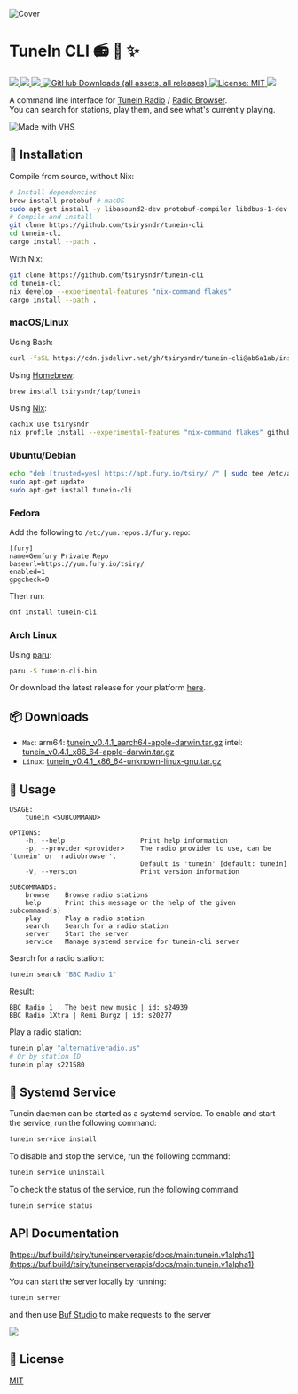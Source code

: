 
![Cover](./.github/assets/preview.png)

# TuneIn CLI 📻 🎵 ✨

<p>
  <a href="https://flakehub.com/flake/tsirysndr/tunein-cli" target="_blank">
    <img src="https://img.shields.io/endpoint?url=https://flakehub.com/f/tsirysndr/tunein-cli/badge" />
  </a>
  <a href="https://crates.io/crates/tunein-cli" target="_blank">
    <img src="https://img.shields.io/crates/v/tunein-cli.svg" />
  </a>
  <a href="https://crates.io/crates/tunein-cli" target="_blank">
    <img src="https://img.shields.io/crates/dr/tunein-cli" />
  </a>
  <a href="#">
    <img alt="GitHub Downloads (all assets, all releases)" src="https://img.shields.io/github/downloads/tsirysndr/tunein-cli/total" />
  </a>
  <a href="LICENSE" target="./LICENSE">
    <img alt="License: MIT" src="https://img.shields.io/badge/License-MIT-blue.svg" />
  </a>
  <a href="https://github.com/tsirysndr/tunein-cli/actions/workflows/ci.yml">
    <img src="https://github.com/tsirysndr/tunein-cli/actions/workflows/ci.yml/badge.svg" />
  </a>
</p>

A command line interface for [TuneIn Radio](https://tunein.com) / [Radio Browser](https://www.radio-browser.info/).<br />
You can search for stations, play them, and see what's currently playing.

![Made with VHS](https://vhs.charm.sh/vhs-4UhZFFRvVAuaZnapZUlp6R.gif)

## 🚚 Installation

Compile from source, without Nix:

```bash
# Install dependencies
brew install protobuf # macOS
sudo apt-get install -y libasound2-dev protobuf-compiler libdbus-1-dev # Ubuntu/Debian
# Compile and install
git clone https://github.com/tsirysndr/tunein-cli
cd tunein-cli
cargo install --path .
```

With Nix:

```bash
git clone https://github.com/tsirysndr/tunein-cli
cd tunein-cli
nix develop --experimental-features "nix-command flakes"
cargo install --path .
```

### macOS/Linux

Using Bash:

```bash
curl -fsSL https://cdn.jsdelivr.net/gh/tsirysndr/tunein-cli@ab6a1ab/install.sh | bash
```

Using [Homebrew](https://brew.sh):

```bash
brew install tsirysndr/tap/tunein
```

Using [Nix](https://nixos.org/nix/):

```bash
cachix use tsirysndr
nix profile install --experimental-features "nix-command flakes" github:tsirysndr/tunein-cli
```

### Ubuntu/Debian

```bash
echo "deb [trusted=yes] https://apt.fury.io/tsiry/ /" | sudo tee /etc/apt/sources.list.d/fury.list
sudo apt-get update
sudo apt-get install tunein-cli
```

### Fedora

Add the following to `/etc/yum.repos.d/fury.repo`:

```
[fury]
name=Gemfury Private Repo
baseurl=https://yum.fury.io/tsiry/
enabled=1
gpgcheck=0
```

Then run:
```bash
dnf install tunein-cli
```

### Arch Linux
Using [paru](https://github.com/Morganamilo/paru):

```bash
paru -S tunein-cli-bin
```

Or download the latest release for your platform [here](https://github.com/tsirysndr/tunein-cli/releases).

## 📦 Downloads
- `Mac`: arm64: [tunein_v0.4.1_aarch64-apple-darwin.tar.gz](https://github.com/tsirysndr/tunein-cli/releases/download/v0.4.1/tunein_v0.4.1_aarch64-apple-darwin.tar.gz) intel: [tunein_v0.4.1_x86_64-apple-darwin.tar.gz](https://github.com/tsirysndr/tunein-cli/releases/download/v0.4.1/tunein_v0.4.1_x86_64-apple-darwin.tar.gz)
- `Linux`: [tunein_v0.4.1_x86_64-unknown-linux-gnu.tar.gz](https://github.com/tsirysndr/tunein-cli/releases/download/v0.4.1/tunein_v0.4.1_x86_64-unknown-linux-gnu.tar.gz)

## 🚀 Usage
```
USAGE:
    tunein <SUBCOMMAND>

OPTIONS:
    -h, --help                   Print help information
    -p, --provider <provider>    The radio provider to use, can be 'tunein' or 'radiobrowser'.
                                 Default is 'tunein' [default: tunein]
    -V, --version                Print version information

SUBCOMMANDS:
    browse    Browse radio stations
    help      Print this message or the help of the given subcommand(s)
    play      Play a radio station
    search    Search for a radio station
    server    Start the server
    service   Manage systemd service for tunein-cli server
```

Search for a radio station:
```bash
tunein search "BBC Radio 1"
```
Result:
```
BBC Radio 1 | The best new music | id: s24939
BBC Radio 1Xtra | Remi Burgz | id: s20277
```

Play a radio station:
```bash
tunein play "alternativeradio.us"
# Or by station ID
tunein play s221580
```

## 🧙 Systemd Service

Tunein daemon can be started as a systemd service. To enable and start the service, run the following command:

```bash
tunein service install
```

To disable and stop the service, run the following command:

```bash
tunein service uninstall
```

To check the status of the service, run the following command:

```bash
tunein service status
```


## API Documentation
[https://buf.build/tsiry/tuneinserverapis/docs/main:tunein.v1alpha1](https://buf.build/tsiry/tuneinserverapis/docs/main:tunein.v1alpha1)

You can start the server locally by running:
```bash
tunein server
```

and then use [Buf Studio](https://studio.buf.build/tsiry/tuneinserverapis?selectedProtocol=grpc-web&target=http%3A%2F%2Flocalhost%3A8090) to make requests to the server

<img src="./api.png" />


## 📝 License
[MIT](LICENSE)

